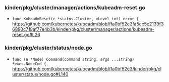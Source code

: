 
### kinder/pkg/cluster/manager/actions/kubeadm-reset.go

- `func KubeadmReset(c *status.Cluster, vLevel int) error {` https://github.com/kubernetes/kubeadm/blob/ffa0bf52e3fa5ec5c2139f36893c718af77e4b3b/kinder/pkg/cluster/manager/actions/kubeadm-reset.go#L26

### kinder/pkg/cluster/status/node.go

- `func (n *Node) Command(command string, args ...string) *exec.NodeCmd {` https://github.com/kubernetes/kubeadm/blob/ffa0bf52e3/kinder/pkg/cluster/status/node.go#L140
